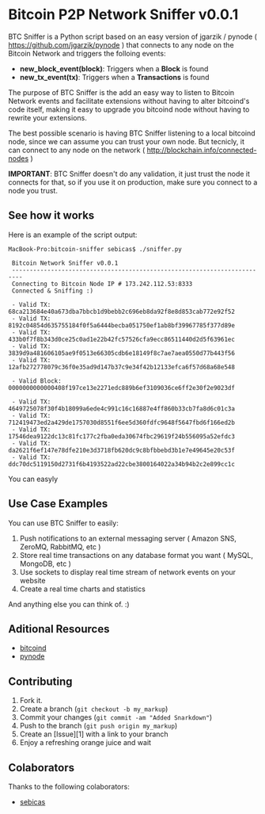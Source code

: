 Bitcoin P2P Network Sniffer v0.0.1
===============================================

BTC Sniffer is a Python script based on an easy version of jgarzik / pynode ( https://github.com/jgarzik/pynode ) that connects to any node on the Bitcoin Network and triggers the folloing events:

* **new_block_event(block)**: Triggers when a **Block** is found
* **new_tx_event(tx)**: Triggers when a **Transactions** is found

The purpose of BTC Sniffer is the add an easy way to listen to Bitcoin Network events and facilitate extensions without having to alter bitcoind's code itself, making it easy to upgrade you bitcoind node without having to rewrite your extensions.

The best possible scenario is having BTC Sniffer listening to a local bitcoind node, since we can assume you can trust your own node. But tecnicly, it can connect to any node on the network ( http://blockchain.info/connected-nodes )

**IMPORTANT**: BTC Sniffer doesn't do any validation, it just trust the node it connects for that, so if you use it on production, make sure you connect to a node you trust.

See how it works
----------------

Here is an example of the script output:

```
MacBook-Pro:bitcoin-sniffer sebicas$ ./sniffer.py

 Bitcoin Network Sniffer v0.0.1
 -------------------------------------------------------------------------
 Connecting to Bitcoin Node IP # 173.242.112.53:8333
 Connected & Sniffing :)

 - Valid TX: 68ca213684e40a673dba7bbcb1d9bebb2c696eb8da92f8e8d853cab772e92f52
 - Valid TX: 8192c04854d635755184f0f5a6444becba051750ef1ab8bf39967785f377d89e
 - Valid TX: 433b0f7f8b343d0ce25c0ad1e22b42fc57526cfa9ecc86511440d2d5f63961ec
 - Valid TX: 3839d9a481606105ae9f0513e66305cdb6e18149f8c7ae7aea0550d77b443f56
 - Valid TX: 12afb272778079c36f0e35ad9d147b37c9e34f42b12133efca6f57d68a68e548

 - Valid Block: 0000000000000408f197ce13e2271edc889b6ef3109036ce6ff2e30f2e9023df

 - Valid TX: 4649725078f30f4b18099a6ede4c991c16c16887e4ff860b33cb7fa8d6c01c3a
 - Valid TX: 712419473ed2a429de1757030d8551f6ee5d360fdfc9648f5647fbd6f166ed2b
 - Valid TX: 17546dea9122dc13c81fc177c2fba0eda30674fbc29619f24b556095a52efdc3
 - Valid TX: da2621f6ef147e78dfe210e3d3718fb620dc9c8bfbbebd3b1e7e49645e20c53f
 - Valid TX: ddc70dc5119150d2731f6b4193522ad22cbe3800164022a34b94b2c2e899cc1c
```

You can easyly 

Use Case Examples
-----------------

You can use BTC Sniffer to easily:

1) Push notifications to an external messaging server ( Amazon SNS, ZeroMQ, RabbitMQ, etc )
2) Store real time transactions on any database format you want ( MySQL, MongoDB, etc )
3) Use sockets to display real time stream of network events on your website
4) Create a real time charts and statistics

And anything else you can think of. :)

Aditional Resources
-------------------

* [bitcoind](https://github.com/bitcoin/bitcoin)
* [pynode](https://github.com/jgarzik/pynode)

Contributing
------------

1. Fork it.
2. Create a branch (`git checkout -b my_markup`)
3. Commit your changes (`git commit -am "Added Snarkdown"`)
4. Push to the branch (`git push origin my_markup`)
5. Create an [Issue][1] with a link to your branch
6. Enjoy a refreshing orange juice and wait

Colaborators
------------

Thanks to the following colaborators:

* [sebicas](https://github.com/sebicas)